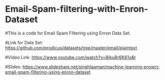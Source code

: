 # Email-Spam-filtering-with-Enron-Dataset

#This is a code for Email Spam Filtering using Enron Data Set.

#Link for Data Set: https://github.com/prodicus/datasets/tree/master/email/plaintext

#Video Link: https://www.youtube.com/watch?v=BikuBr6K61o&t

#Slides: https://www.slideshare.net/singhlaaman/machine-learning-project-email-spam-filtering-using-enron-dataset